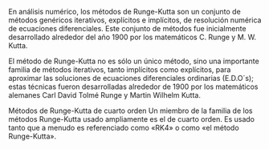En análisis numérico, los métodos de Runge-Kutta son un conjunto de métodos genéricos iterativos, explícitos e implícitos, de resolución numérica de ecuaciones diferenciales. Este conjunto de métodos fue inicialmente desarrollado alrededor del año 1900 por los matemáticos C. Runge y M. W. Kutta. 

El método de Runge-Kutta no es sólo un único método, sino una importante familia de métodos iterativos, tanto implícitos como explícitos, para aproximar las soluciones de ecuaciones diferenciales ordinarias (E.D.O´s); estas técnicas fueron desarrolladas alrededor de 1900 por los matemáticos alemanes Carl David Tolmé Runge y Martin Wilhelm Kutta. 

Métodos de Runge-Kutta de cuarto orden
Un miembro de la familia de los métodos Runge-Kutta usado ampliamente es el de cuarto orden. Es usado tanto que a menudo es referenciado como «RK4» o como «el método Runge-Kutta». 
